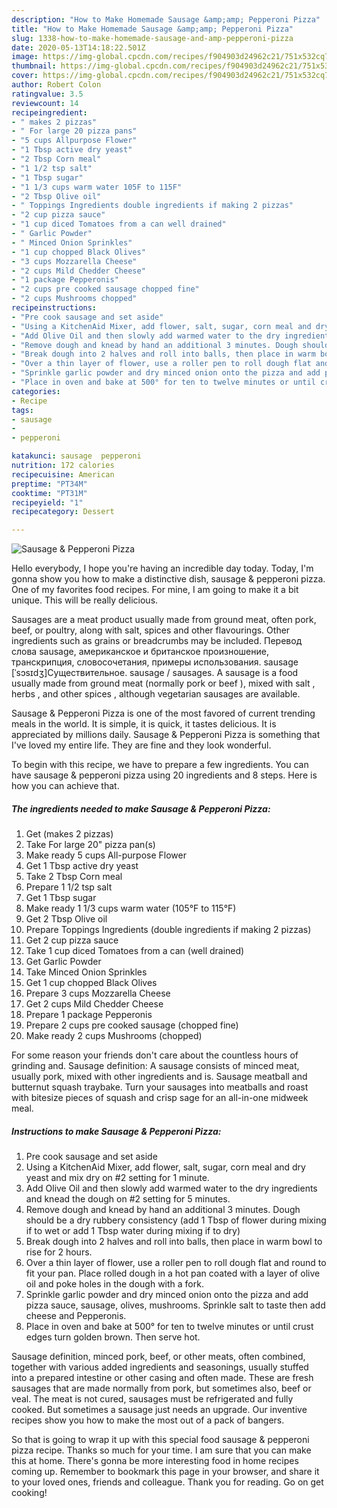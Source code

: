 ```yaml
---
description: "How to Make Homemade Sausage &amp;amp; Pepperoni Pizza"
title: "How to Make Homemade Sausage &amp;amp; Pepperoni Pizza"
slug: 1338-how-to-make-homemade-sausage-and-amp-pepperoni-pizza
date: 2020-05-13T14:18:22.501Z
image: https://img-global.cpcdn.com/recipes/f904903d24962c21/751x532cq70/sausage-pepperoni-pizza-recipe-main-photo.jpg
thumbnail: https://img-global.cpcdn.com/recipes/f904903d24962c21/751x532cq70/sausage-pepperoni-pizza-recipe-main-photo.jpg
cover: https://img-global.cpcdn.com/recipes/f904903d24962c21/751x532cq70/sausage-pepperoni-pizza-recipe-main-photo.jpg
author: Robert Colon
ratingvalue: 3.5
reviewcount: 14
recipeingredient:
- " makes 2 pizzas"
- " For large 20 pizza pans"
- "5 cups Allpurpose Flower"
- "1 Tbsp active dry yeast"
- "2 Tbsp Corn meal"
- "1 1/2 tsp salt"
- "1 Tbsp sugar"
- "1 1/3 cups warm water 105F to 115F"
- "2 Tbsp Olive oil"
- " Toppings Ingredients double ingredients if making 2 pizzas"
- "2 cup pizza sauce"
- "1 cup diced Tomatoes from a can well drained"
- " Garlic Powder"
- " Minced Onion Sprinkles"
- "1 cup chopped Black Olives"
- "3 cups Mozzarella Cheese"
- "2 cups Mild Chedder Cheese"
- "1 package Pepperonis"
- "2 cups pre cooked sausage chopped fine"
- "2 cups Mushrooms chopped"
recipeinstructions:
- "Pre cook sausage and set aside"
- "Using a KitchenAid Mixer, add flower, salt, sugar, corn meal and dry yeast and mix dry on #2 setting for 1 minute."
- "Add Olive Oil and then slowly add warmed water to the dry ingredients and knead the dough on #2 setting for 5 minutes."
- "Remove dough and knead by hand an additional 3 minutes. Dough should be a dry rubbery consistency (add 1 Tbsp of flower during mixing if to wet or add 1 Tbsp water during mixing if to dry)"
- "Break dough into 2 halves and roll into balls, then place in warm bowl to rise for 2 hours."
- "Over a thin layer of flower, use a roller pen to roll dough flat and round to fit your pan. Place rolled dough in a hot pan coated with a layer of olive oil and poke holes in the dough with a fork."
- "Sprinkle garlic powder and dry minced onion onto the pizza and add pizza sauce, sausage, olives, mushrooms. Sprinkle salt to taste then add cheese and Pepperonis."
- "Place in oven and bake at 500° for ten to twelve minutes or until crust edges turn golden brown. Then serve hot."
categories:
- Recipe
tags:
- sausage
- 
- pepperoni

katakunci: sausage  pepperoni 
nutrition: 172 calories
recipecuisine: American
preptime: "PT34M"
cooktime: "PT31M"
recipeyield: "1"
recipecategory: Dessert

---
```



![Sausage &amp; Pepperoni Pizza](https://img-global.cpcdn.com/recipes/f904903d24962c21/751x532cq70/sausage-pepperoni-pizza-recipe-main-photo.jpg)

Hello everybody, I hope you're having an incredible day today. Today, I'm gonna show you how to make a distinctive dish, sausage &amp; pepperoni pizza. One of my favorites food recipes. For mine, I am going to make it a bit unique. This will be really delicious.

Sausages are a meat product usually made from ground meat, often pork, beef, or poultry, along with salt, spices and other flavourings. Other ingredients such as grains or breadcrumbs may be included. Перевод слова sausage, американское и британское произношение, транскрипция, словосочетания, примеры использования. sausage [ˈsɔsɪdʒ]Существительное. sausage / sausages. A sausage is a food usually made from ground meat (normally pork or beef ), mixed with salt , herbs , and other spices , although vegetarian sausages are available.

Sausage &amp; Pepperoni Pizza is one of the most favored of current trending meals in the world. It is simple, it is quick, it tastes delicious. It is appreciated by millions daily. Sausage &amp; Pepperoni Pizza is something that I've loved my entire life. They are fine and they look wonderful.


To begin with this recipe, we have to prepare a few ingredients. You can have sausage &amp; pepperoni pizza using 20 ingredients and 8 steps. Here is how you can achieve that.

<!--inarticleads1-->

##### The ingredients needed to make Sausage &amp; Pepperoni Pizza:

1. Get  (makes 2 pizzas)
1. Take  For large 20&#34; pizza pan(s)
1. Make ready 5 cups All-purpose Flower
1. Get 1 Tbsp active dry yeast
1. Take 2 Tbsp Corn meal
1. Prepare 1 1/2 tsp salt
1. Get 1 Tbsp sugar
1. Make ready 1 1/3 cups warm water (105°F to 115°F)
1. Get 2 Tbsp Olive oil
1. Prepare  Toppings Ingredients (double ingredients if making 2 pizzas)
1. Get 2 cup pizza sauce
1. Take 1 cup diced Tomatoes from a can (well drained)
1. Get  Garlic Powder
1. Take  Minced Onion Sprinkles
1. Get 1 cup chopped Black Olives
1. Prepare 3 cups Mozzarella Cheese
1. Get 2 cups Mild Chedder Cheese
1. Prepare 1 package Pepperonis
1. Prepare 2 cups pre cooked sausage (chopped fine)
1. Make ready 2 cups Mushrooms (chopped)


For some reason your friends don&#39;t care about the countless hours of grinding and. Sausage definition: A sausage consists of minced meat, usually pork, mixed with other ingredients and is. Sausage meatball and butternut squash traybake. Turn your sausages into meatballs and roast with bitesize pieces of squash and crisp sage for an all-in-one midweek meal. 

<!--inarticleads2-->

##### Instructions to make Sausage &amp; Pepperoni Pizza:

1. Pre cook sausage and set aside
1. Using a KitchenAid Mixer, add flower, salt, sugar, corn meal and dry yeast and mix dry on #2 setting for 1 minute.
1. Add Olive Oil and then slowly add warmed water to the dry ingredients and knead the dough on #2 setting for 5 minutes.
1. Remove dough and knead by hand an additional 3 minutes. Dough should be a dry rubbery consistency (add 1 Tbsp of flower during mixing if to wet or add 1 Tbsp water during mixing if to dry)
1. Break dough into 2 halves and roll into balls, then place in warm bowl to rise for 2 hours.
1. Over a thin layer of flower, use a roller pen to roll dough flat and round to fit your pan. Place rolled dough in a hot pan coated with a layer of olive oil and poke holes in the dough with a fork.
1. Sprinkle garlic powder and dry minced onion onto the pizza and add pizza sauce, sausage, olives, mushrooms. Sprinkle salt to taste then add cheese and Pepperonis.
1. Place in oven and bake at 500° for ten to twelve minutes or until crust edges turn golden brown. Then serve hot.


Sausage definition, minced pork, beef, or other meats, often combined, together with various added ingredients and seasonings, usually stuffed into a prepared intestine or other casing and often made. These are fresh sausages that are made normally from pork, but sometimes also, beef or veal. The meat is not cured, sausages must be refrigerated and fully cooked. But sometimes a sausage just needs an upgrade. Our inventive recipes show you how to make the most out of a pack of bangers. 

So that is going to wrap it up with this special food sausage &amp; pepperoni pizza recipe. Thanks so much for your time. I am sure that you can make this at home. There's gonna be more interesting food in home recipes coming up. Remember to bookmark this page in your browser, and share it to your loved ones, friends and colleague. Thank you for reading. Go on get cooking!
